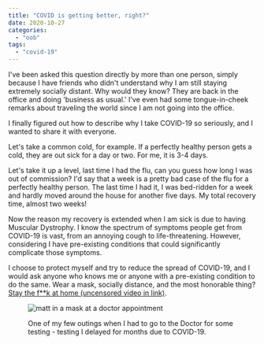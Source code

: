 ```yaml
---
title: "COVID is getting better, right?"
date: 2020-10-27
categories: 
  - "oob"
tags: 
  - "covid-19"
---
```


I've been asked this question directly by more than one person, simply because I have friends who didn't understand why I am still staying extremely socially distant. Why would they know? They are back in the office and doing 'business as usual.' I've even had some tongue-in-cheek remarks about traveling the world since I am not going into the office.

I finally figured out how to describe why I take COVID-19 so seriously, and I wanted to share it with everyone.

Let's take a common cold, for example. If a perfectly healthy person gets a cold, they are out sick for a day or two. For me, it is 3-4 days.

Let's take it up a level, last time I had the flu, can you guess how long I was out of commission? I'd say that a week is a pretty bad case of the flu for a perfectly healthy person. The last time I had it, I was bed-ridden for a week and hardly moved around the house for another five days. My total recovery time, almost two weeks!

Now the reason my recovery is extended when I am sick is due to having Muscular Dystrophy. I know the spectrum of symptoms people get from COVID-19 is vast, from an annoying cough to life-threatening. However, considering I have pre-existing conditions that could significantly complicate those symptoms.

I choose to protect myself and try to reduce the spread of COVID-19, and I would ask anyone who knows me or anyone with a pre-existing condition to do the same. Wear a mask, socially distance, and the most honorable thing? [Stay the f\*\*k at home (uncensored video in link)](https://www.youtube.com/watch?v=U_Vg_9jDuX8).

<figure>

![matt in a mask at a doctor appointment](/assets/images/posts/20200925_153629943_iOS-576x1024.jpg)

<figcaption>

One of my few outings when I had to go to the Doctor for some testing - testing I delayed for months due to COVID-19.

</figcaption>

</figure>
